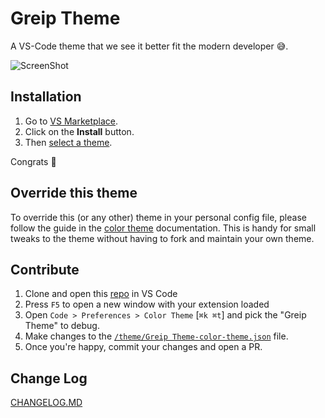 # Greip Theme

A VS-Code theme that we see it better fit the modern developer 😅.

![ScreenShot](https://cdn.jsdelivr.net/gh/Greipio/greip-vscode-theme/images/screenshot.jpeg)

## Installation

1. Go to [VS Marketplace](https://marketplace.visualstudio.com/items?itemName=greipio.greip-theme).
2. Click on the **Install** button.
3. Then [select a theme](https://code.visualstudio.com/docs/getstarted/themes#_selecting-the-color-theme).

Congrats 🎉

## Override this theme

To override this (or any other) theme in your personal config file, please follow the guide in the [color theme](https://code.visualstudio.com/api/extension-guides/color-theme) documentation. This is handy for small tweaks to the theme without having to fork and maintain your own theme.

## Contribute

1. Clone and open this [repo](https://github.com/Greipio/greip-vscode-theme) in VS Code
2. Press `F5` to open a new window with your extension loaded
3. Open `Code > Preferences > Color Theme` [`⌘k ⌘t`] and pick the "Greip Theme" to debug.
4. Make changes to the [`/theme/Greip Theme-color-theme.json`](https://github.com/Greipio/greip-vscode-theme/blob/main/themes/Greip%20Theme-color-theme.json) file.
5. Once you're happy, commit your changes and open a PR.

## Change Log

[CHANGELOG.MD](https://github.com/Greipio/greip-vscode-theme/blob/master/CHANGELOG.md)